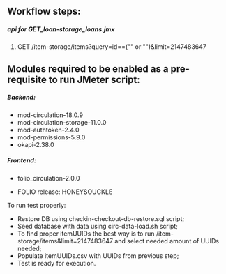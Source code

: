 ## Workflow steps:

##### api for GET_loan-storage_loans.jmx
1. GET /item-storage/items?query=id==("<itemUUID>" or "<itemUUID>")&limit=2147483647



## Modules required to be enabled as a pre-requisite to run JMeter script:
##### Backend:
- mod-circulation-18.0.9
- mod-circulation-storage-11.0.0
- mod-authtoken-2.4.0
- mod-permissions-5.9.0
- okapi-2.38.0
##### Frontend:
- folio_circulation-2.0.0

- FOLIO release: HONEYSOUCKLE

To run test properly:
- Restore DB using checkin-checkout-db-restore.sql script;
- Seed database with data using circ-data-load.sh script;
- To find proper itemUUIDs the best way is to run  /item-storage/items&limit=2147483647 and select needed amount of UUIDs needed;
- Populate itemUUIDs.csv with UUIDs from previous step;
- Test is ready for execution.